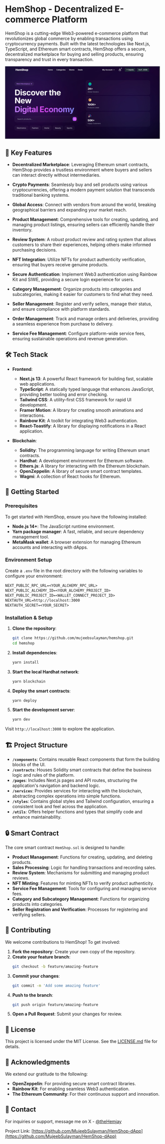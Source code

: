 # HemShop - Decentralized E-commerce Platform

HemShop is a cutting-edge Web3-powered e-commerce platform that revolutionizes global commerce by enabling transactions using cryptocurrency payments. Built with the latest technologies like Next.js, TypeScript, and Ethereum smart contracts, HemShop offers a secure, decentralized marketplace for buying and selling products, ensuring transparency and trust in every transaction.

![HemShop Platform](./public/screenshot.jpg)

## 🌟 Key Features

- **Decentralized Marketplace**: Leveraging Ethereum smart contracts, HemShop provides a trustless environment where buyers and sellers can interact directly without intermediaries.
  
- **Crypto Payments**: Seamlessly buy and sell products using various cryptocurrencies, offering a modern payment solution that transcends traditional banking systems.

- **Global Access**: Connect with vendors from around the world, breaking geographical barriers and expanding your market reach.

- **Product Management**: Comprehensive tools for creating, updating, and managing product listings, ensuring sellers can efficiently handle their inventory.

- **Review System**: A robust product review and rating system that allows customers to share their experiences, helping others make informed purchasing decisions.

- **NFT Integration**: Utilize NFTs for product authenticity verification, ensuring that buyers receive genuine products.

- **Secure Authentication**: Implement Web3 authentication using Rainbow Kit and SIWE, providing a secure login experience for users.

- **Category Management**: Organize products into categories and subcategories, making it easier for customers to find what they need.

- **Seller Management**: Register and verify sellers, manage their status, and ensure compliance with platform standards.

- **Order Management**: Track and manage orders and deliveries, providing a seamless experience from purchase to delivery.

- **Service Fee Management**: Configure platform-wide service fees, ensuring sustainable operations and revenue generation.

## 🛠 Tech Stack

- **Frontend**:
  - **Next.js 13**: A powerful React framework for building fast, scalable web applications.
  - **TypeScript**: A statically typed language that enhances JavaScript, providing better tooling and error checking.
  - **Tailwind CSS**: A utility-first CSS framework for rapid UI development.
  - **Framer Motion**: A library for creating smooth animations and interactions.
  - **Rainbow Kit**: A toolkit for integrating Web3 authentication.
  - **React-Toastify**: A library for displaying notifications in a React application.

- **Blockchain**:
  - **Solidity**: The programming language for writing Ethereum smart contracts.
  - **Hardhat**: A development environment for Ethereum software.
  - **Ethers.js**: A library for interacting with the Ethereum blockchain.
  - **OpenZeppelin**: A library of secure smart contract templates.
  - **Wagmi**: A collection of React hooks for Ethereum.

## 🚀 Getting Started

### Prerequisites

To get started with HemShop, ensure you have the following installed:

- **Node.js 14+**: The JavaScript runtime environment.
- **Yarn package manager**: A fast, reliable, and secure dependency management tool.
- **MetaMask wallet**: A browser extension for managing Ethereum accounts and interacting with dApps.

### Environment Setup

Create a `.env` file in the root directory with the following variables to configure your environment:

```
NEXT_PUBLIC_RPC_URL=<YOUR_ALCHEMY_RPC_URL>
NEXT_PUBLIC_ALCHEMY_ID=<YOUR_ALCHEMY_PROJECT_ID>
NEXT_PUBLIC_PROJECT_ID=<WALLET_CONNECT_PROJECT_ID>
NEXTAUTH_URL=http://localhost:3000
NEXTAUTH_SECRET=<YOUR_SECRET>
```

### Installation & Setup

1. **Clone the repository**:
   ```bash
   git clone https://github.com/mujeebsulayman/hemshop.git
   cd hemshop
   ```

2. **Install dependencies**:
   ```bash
   yarn install
   ```

3. **Start the local Hardhat network**:
   ```bash
   yarn blockchain
   ```

4. **Deploy the smart contracts**:
   ```bash
   yarn deploy
   ```

5. **Start the development server**:
   ```bash
   yarn dev
   ```

Visit `http://localhost:3000` to explore the application.

## 🏗 Project Structure

- **`/components`**: Contains reusable React components that form the building blocks of the UI.
- **`/contracts`**: Houses Solidity smart contracts that define the business logic and rules of the platform.
- **`/pages`**: Includes Next.js pages and API routes, structuring the application's navigation and backend logic.
- **`/services`**: Provides services for interacting with the blockchain, abstracting complex operations into simple functions.
- **`/styles`**: Contains global styles and Tailwind configuration, ensuring a consistent look and feel across the application.
- **`/utils`**: Offers helper functions and types that simplify code and enhance maintainability.

## 🔒 Smart Contract

The core smart contract `HemShop.sol` is designed to handle:

- **Product Management**: Functions for creating, updating, and deleting products.
- **Sales Processing**: Logic for handling transactions and recording sales.
- **Review System**: Mechanisms for submitting and managing product reviews.
- **NFT Minting**: Features for minting NFTs to verify product authenticity.
- **Service Fee Management**: Tools for configuring and managing service fees.
- **Category and Subcategory Management**: Functions for organizing products into categories.
- **Seller Registration and Verification**: Processes for registering and verifying sellers.

## 🤝 Contributing

We welcome contributions to HemShop! To get involved:

1. **Fork the repository**: Create your own copy of the repository.
2. **Create your feature branch**: 
   ```bash
   git checkout -b feature/amazing-feature
   ```
3. **Commit your changes**: 
   ```bash
   git commit -m 'Add some amazing feature'
   ```
4. **Push to the branch**: 
   ```bash
   git push origin feature/amazing-feature
   ```
5. **Open a Pull Request**: Submit your changes for review.

## 📝 License

This project is licensed under the MIT License. See the [LICENSE.md](LICENSE.md) file for details.

## 🙏 Acknowledgments

We extend our gratitude to the following:

- **OpenZeppelin**: For providing secure smart contract libraries.
- **Rainbow Kit**: For enabling seamless Web3 authentication.
- **The Ethereum Community**: For their continuous support and innovation.

## 📧 Contact

For inquiries or support, message me on X - [@theHemjay](https://x.com/theHemjay)

Project Link: [https://github.com/MujeebSulayman/HemShop-dApp](https://github.com/MujeebSulayman/HemShop-dApp)